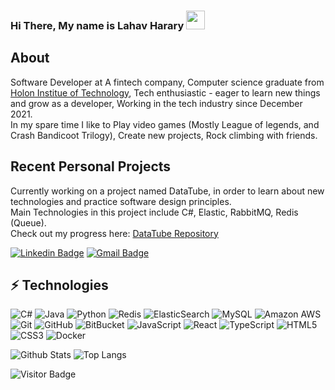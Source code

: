 ### Hi There, My name is Lahav Harary <img src="https://raw.githubusercontent.com/aemmadi/aemmadi/master/wave.gif" width="30">

## About
Software Developer at A fintech company, Computer science graduate from [Holon Institue of Technology](https://www.hit.ac.il/), Tech enthusiastic - eager to learn new things and grow as a developer,
Working in the tech industry since December 2021.
<br/>
In my spare time I like to Play video games (Mostly League of legends, and Crash Bandicoot Trilogy), Create new projects, Rock climbing with friends.

## Recent Personal Projects
Currently working on a project named DataTube, in order to learn about new technologies and practice software design principles. 
<br/>
Main Technologies in this project include C#, Elastic, RabbitMQ, Redis (Queue).
<br/>
Check out my progress here: [DataTube Repository](https://github.com/LahavHarary/DataTube)

[![Linkedin Badge](https://img.shields.io/badge/-LahavHarary-blue?style=flat-square&logo=Linkedin&logoColor=white&link=https://il.linkedin.com/in/lahav-harary-361a391ab)](https://il.linkedin.com/in/lahav-harary-361a391ab)
[![Gmail Badge](https://img.shields.io/badge/-lahavitsme0@gmail.com-c14438?style=flat-square&logo=Gmail&logoColor=white&link=mailto:lahavitsme0@gmail.com)](mailto:lahavitsme0@gmail.com)

## ⚡ Technologies
![C#](https://img.shields.io/badge/-csharp-black?style=flat-square&logo=csharp)
![Java](https://img.shields.io/badge/-java-E34A86?style=flat-square&logo=java)
![Python](https://img.shields.io/badge/-Python-black?style=flat-square&logo=Python)
![Redis](https://img.shields.io/badge/-Redis-black?style=flat-square&logo=Redis)
![ElasticSearch](https://img.shields.io/badge/-ElasticSearch-005571?style=flat-square&logo=elasticsearch)
![MySQL](https://img.shields.io/badge/-MySQL-black?style=flat-square&logo=mysql)
![Amazon AWS](https://img.shields.io/badge/Amazon%20AWS-232F3E?style=flat-square&logo=amazon-aws)
![Git](https://img.shields.io/badge/-Git-black?style=flat-square&logo=git)
![GitHub](https://img.shields.io/badge/-GitHub-181717?style=flat-square&logo=github)
![BitBucket](https://img.shields.io/badge/-BitBucket-darkblue?style=flat-square&logo=bitbucket)
![JavaScript](https://img.shields.io/badge/-JavaScript-black?style=flat-square&logo=javascript)
![React](https://img.shields.io/badge/-React-black?style=flat-square&logo=react)
![TypeScript](https://img.shields.io/badge/-TypeScript-007ACC?style=flat-square&logo=typescript)
![HTML5](https://img.shields.io/badge/-HTML5-E34F26?style=flat-square&logo=html5&logoColor=white)
![CSS3](https://img.shields.io/badge/-CSS3-1572B6?style=flat-square&logo=css3)
![Docker](https://img.shields.io/badge/-Docker-black?style=flat-square&logo=docker)

![Github Stats](https://github-readme-stats.vercel.app/api?username=LahavHarary&count_private=true&show_icons=true&include_all_commits=true)
![Top Langs](https://github-readme-stats.vercel.app/api/top-langs/?username=aemmadi&hide=TeX&layout=compact)

![Visitor Badge](https://visitor-badge.laobi.icu/badge?page_id=aemmadi.aemmadi)
